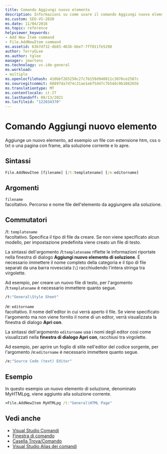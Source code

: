 ```yaml
---
title: Comando Aggiungi nuovo elemento
description: Informazioni su come usare il comando Aggiungi nuovo elemento per aggiungere un nuovo elemento o set di frame alla soluzione corrente.
ms.custom: SEO-VS-2020
ms.date: 11/04/2016
ms.topic: reference
helpviewer_keywords:
- Add New Item command
- File.AddNewItem command
ms.assetid: 63b7df32-db83-463b-bbe7-7ff011fe5298
author: TerryGLee
ms.author: tglee
manager: jmartens
ms.technology: vs-ide-general
ms.workload:
- multiple
ms.openlocfilehash: 410bbf265250c27c7b159d940011c3070ce2587c
ms.sourcegitcommit: 68897da7d74c31ae1ebf5d47c7b5ddc9b108265b
ms.translationtype: MT
ms.contentlocale: it-IT
ms.lasthandoff: 08/13/2021
ms.locfileid: "122034370"
---
```

# <a name="add-new-item-command"></a>Comando Aggiungi nuovo elemento
Aggiunge un nuovo elemento, ad esempio un file con estensione htm, css o txt o una pagina con frame, alla soluzione corrente e lo apre.

## <a name="syntax"></a>Sintassi

```cmd
File.AddNewItem [filename] [/t:templatename] [/e:editorname]
```

## <a name="arguments"></a>Argomenti
`filename`\
facoltativo. Percorso e nome file dell'elemento da aggiungere alla soluzione.

## <a name="switches"></a>Commutatori
/t: `templatename`\
facoltativo. Specifica il tipo di file da creare. Se non viene specificato alcun modello, per impostazione predefinita viene creato un file di testo.

La sintassi dell'argomento /t:`templatename` riflette le informazioni riportate nella finestra di dialogo **Aggiungi nuovo elemento di soluzione**. È necessario immettere il nome completo della categoria e il tipo di file separati da una barra rovesciata (`\`) racchiudendo l'intera stringa tra virgolette.

Ad esempio, per creare un nuovo file di testo, per l'argomento /t:`templatename` è necessario immettere quanto segue.

```cmd
/t:"General\Style Sheet"
```

/e: `editorname`\
facoltativo. Il nome dell'editor in cui verrà aperto il file. Se viene specificato l'argomento ma non viene fornito il nome di un editor, verrà visualizzata la finestra di dialogo **Apri con**.

La sintassi dell'argomento `editorname` usa i nomi degli editor così come visualizzati nella **finestra di dialogo Apri con**, racchiusi tra virgolette.

Ad esempio, per aprire un foglio di stile nell'editor del codice sorgente, per l'argomento /e:`editorname` è necessario immettere quanto segue.

```cmd
/e:"Source Code (text) Editor"
```

## <a name="example"></a>Esempio
In questo esempio un nuovo elemento di soluzione, denominato MyHTMLpg, viene aggiunto alla soluzione corrente.

```cmd
>File.AddNewItem MyHTMLpg /t:"General\HTML Page"
```

## <a name="see-also"></a>Vedi anche

- [Visual Studio Comandi](../../ide/reference/visual-studio-commands.md)
- [Finestra di comando](../../ide/reference/command-window.md)
- [Casella Trova/Comando](../../ide/find-command-box.md)
- [Visual Studio Alias dei comandi](../../ide/reference/visual-studio-command-aliases.md)
